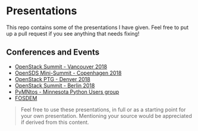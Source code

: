 # Presentations

This repo contains some of the presentations I have given. Feel free to put up
a pull request if you see anything that needs fixing!

## Conferences and Events

* [OpenStack Summit - Vancouver 2018](Vancouver2018/README.md)
* [OpenSDS Mini-Summit - Copenhagen 2018](Copenhagen2018/README.md)
* [OpenStack PTG - Denver 2018](Denver2018/README.md)
* [OpenStack Summit - Berlin 2018](Berlin2018/README.md)
* [PyMNtos - Minnesota Python Users group](PyMNtos/README.md)
* [FOSDEM](FOSDEM/README.md)


> Feel free to use these presentations, in full or as a starting point for
> your own presentation. Mentioning your source would be appreciated if derived
> from this content.

